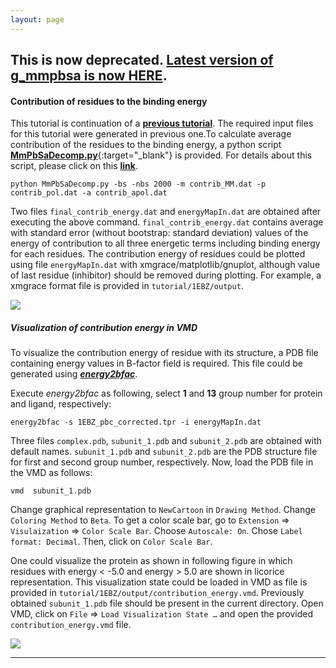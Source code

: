 ```yaml
---
layout: page
---
```


## This is now deprecated. [Latest version of g_mmpbsa is now HERE](https://g-mmpbsa.readthedocs.io/). 

#### Contribution of residues to the binding energy 

This tutorial is continuation of a [**previous tutorial**](single_protein_ligand_binding_energy.html). The required input files for this tutorial were generated in previous one.To calculate average contribution of the residues to the binding energy, a python script [**MmPbSaDecomp.py**](https://github.com/RashmiKumari/g_mmpbsa/blob/master/tools/MmPbSaDecomp.py){:target="_blank"} is provided. For details about this script, please click on this [**link**](Usage.html#mmpbsadecomppy).

    python MmPbSaDecomp.py -bs -nbs 2000 -m contrib_MM.dat -p contrib_pol.dat -a contrib_apol.dat
    
Two files `final_contrib_energy.dat` and `energyMapIn.dat` are obtained after executing the above command. `final_contrib_energy.dat` contains average with standard error (without bootstrap: standard deviation) values of the energy of contribution to all three energetic terms including binding energy for each residues. The contribution energy of residues could be plotted using file `energyMapIn.dat` with xmgrace/matplotlib/gnuplot, although value of last residue (inhibitor) should be removed during plotting. For example, a xmgrace format file is provided in `tutorial/1EBZ/output`.

<div class="result">
<img src="images\single_protein_ligand_contribution_energy.png" />
</div>

#####  Visualization of contribution energy in VMD 

To visualize the contribution energy of residue with its structure, a PDB file containing energy values in B-factor field is required. This file could be generated using [**_energy2bfac_**](Usage.html#energy2bfac).

Execute _energy2bfac_ as following, select **1** and **13** group number for protein and ligand, respectively:

    energy2bfac -s 1EBZ_pbc_corrected.tpr -i energyMapIn.dat

Three files `complex.pdb`, `subunit_1.pdb` and `subunit_2.pdb` are obtained with default names. `subunit_1.pdb` and `subunit_2.pdb` are the PDB structure file for first and second group number, respectively. Now, load the PDB file in the VMD as follows:

    vmd  subunit_1.pdb

 Change graphical representation to `NewCartoon` in `Drawing Method`. Change `Coloring Method` to `Beta`. To get a color scale bar, go to `Extension` &#8658; `Visulaization` &#8658; `Color Scale Bar`. Choose `Autoscale: On`. Chose `Label format: Decimal`. Then, click on `Color Scale Bar`.

One could visualize the protein as shown in following figure in which residues with energy < -5.0 and energy > 5.0 are shown in licorice representation. This visualization state could be loaded in VMD as file is provided in `tutorial/1EBZ/output/contribution_energy.vmd`. Previously obtained `subunit_1.pdb` file should be present in the current directory. Open VMD, click on `File` &#8658; `Load Visualization State …` and open the provided `contribution_energy.vmd` file.

<div class="result">
<img src="images\1EBZ_HIV_protease.png" />
</div>

---
